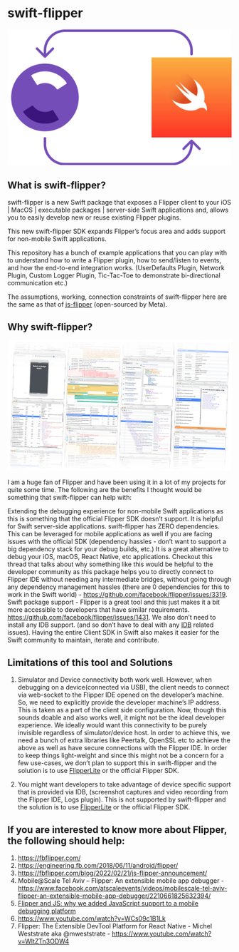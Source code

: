 # swift-flipper

<p align="center">
  <img src="swift-flipper.png" />
</p>

## What is swift-flipper?
swift-flipper is a new Swift package that exposes a Flipper client to your iOS | MacOS | executable packages | server-side Swift applications and, allows you to easily develop new or reuse existing Flipper plugins.

This new swift-flipper SDK expands Flipper’s focus area and adds support for non-mobile Swift applications.

This repository has a bunch of example applications that you can play with to understand how to write a Flipper plugin, how to send/listen to events, and how the end-to-end integration works. (UserDefaults Plugin, Network Plugin, Custom Logger Plugin, Tic-Tac-Toe to demonstrate bi-directional communication etc.)

The assumptions, working, connection constraints of swift-flipper here are the same as that of [js-flipper](https://developers.facebook.com/blog/post/2022/08/25/flipper-and-js-why-we-added-javascript-support-to-a-mobile-debugging-platform/) (open-sourced by Meta).

## Why swift-flipper?

<p align="center">
  <img src="flipper.png" />
</p>

I am a huge fan of Flipper and have been using it in a lot of my projects for quite some time. The following are the benefits I thought would be something that swift-flipper can help with:

Extending the debugging experience for non-mobile Swift applications as this is something that the official Flipper SDK doesn’t support. It is helpful for Swift server-side applications.
swift-flipper has ZERO dependencies. This can be leveraged for mobile applications as well if you are facing issues with the official SDK (dependency hassles - don’t want to support a big dependency stack for your debug builds, etc.)
It is a great alternative to debug your iOS, macOS, React Native, etc applications. Checkout this thread that talks about why something like this would be helpful to the developer community as this package helps you to directly connect to Flipper IDE without needing any intermediate bridges, without going through any dependency management hassles (there are 0 dependencies for this to work in the Swift world) - https://github.com/facebook/flipper/issues/3319.
Swift package support - Flipper is a great tool and this just makes it a bit more accessible to developers that have similar requirements. https://github.com/facebook/flipper/issues/1431.
We also don’t need to install any IDB support. (and so don’t have to deal with any [IDB](https://github.com/facebook/idb) related issues).
Having the entire Client SDK in Swift also makes it easier for the Swift community to maintain, iterate and contribute.

## Limitations of this tool and Solutions

1. Simulator and Device connectivity both work well. However, when debugging on a device(connected via USB), the client needs to connect via web-socket to the Flipper IDE opened on the developer’s machine. So, we need to explicitly provide the developer machine’s IP address.  This is taken as a part of the client side configuration. Now, though this sounds doable and also works well, it might not be the ideal developer experience. We ideally would want this connectivity to be purely invisible regardless of simulator/device host. In order to achieve this, we need a bunch of extra libraries like Peertalk, OpenSSL etc to achieve the above as well as have secure connections with the Flipper IDE. In order to keep things light-weight and since this might not be a concern for a few use-cases, we don’t plan to support this in swift-flipper and the solution is to use [FlipperLite](https://github.com/chiragramani/FlipperLite) or the official Flipper SDK.

2. You might want developers to take advantage of device specific support that is provided via IDB, (screenshot captures and video recording from the Flipper IDE, Logs plugin). This is not supported by swift-flipper and the solution is to use [FlipperLite](https://github.com/chiragramani/FlipperLite)  or the official Flipper SDK.

## If you are interested to know more about Flipper, the following should help:

1. https://fbflipper.com/
2. https://engineering.fb.com/2018/06/11/android/flipper/ 
3. https://fbflipper.com/blog/2022/02/21/js-flipper-announcement/
4. Mobile@Scale Tel Aviv – Flipper: An extensible mobile app debugger - https://www.facebook.com/atscaleevents/videos/mobilescale-tel-aviv-flipper-an-extensible-mobile-app-debugger/2210661825632394/ 
5. [Flipper and JS: why we added JavaScript support to a mobile debugging platform](https://developers.facebook.com/blog/post/2022/08/25/flipper-and-js-why-we-added-javascript-support-to-a-mobile-debugging-platform/)
6. https://www.youtube.com/watch?v=WCs09c1B1Lk 
7. Flipper: The Extensible DevTool Platform for React Native - Michel Weststrate aka @mweststrate - https://www.youtube.com/watch?v=WltZTn3ODW4
